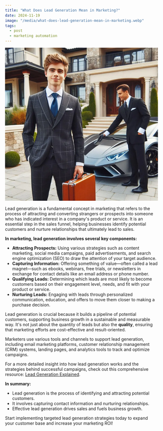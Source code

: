 ```yaml
---
title: "What Does Lead Generation Mean in Marketing?"
date: 2024-11-19
image: "/media/what-does-lead-generation-mean-in-marketing.webp"
tags:
  - post
  - marketing automation
---
```


![What Does Lead Generation Mean in Marketing?](/media/what-does-lead-generation-mean-in-marketing.webp)

Lead generation is a fundamental concept in marketing that refers to the process of attracting and converting strangers or prospects into someone who has indicated interest in a company's product or service. It is an essential step in the sales funnel, helping businesses identify potential customers and nurture relationships that ultimately lead to sales.

**In marketing, lead generation involves several key components:**

- **Attracting Prospects:** Using various strategies such as content marketing, social media campaigns, paid advertisements, and search engine optimization (SEO) to draw the attention of your target audience.
- **Capturing Information:** Offering something of value—often called a lead magnet—such as ebooks, webinars, free trials, or newsletters in exchange for contact details like an email address or phone number.
- **Qualifying Leads:** Determining which leads are most likely to become customers based on their engagement level, needs, and fit with your product or service.
- **Nurturing Leads:** Engaging with leads through personalized communication, education, and offers to move them closer to making a purchase decision.

Lead generation is crucial because it builds a pipeline of potential customers, supporting business growth in a sustainable and measurable way. It's not just about the quantity of leads but also the **quality**, ensuring that marketing efforts are cost-effective and result-oriented.

Marketers use various tools and channels to support lead generation, including email marketing platforms, customer relationship management (CRM) systems, landing pages, and analytics tools to track and optimize campaigns.

For a more detailed insight into how lead generation works and the strategies behind successful campaigns, check out this comprehensive resource: [Lead Generation Explained](https://leadcraftr.com/posts/lead-generation/).

**In summary:**

- Lead generation is the process of identifying and attracting potential customers.
- It involves capturing contact information and nurturing relationships.
- Effective lead generation drives sales and fuels business growth.

Start implementing targeted lead generation strategies today to expand your customer base and increase your marketing ROI!
